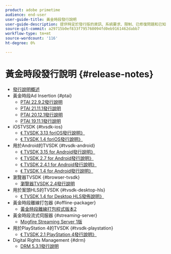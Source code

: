 ```yaml
---
product: adobe primetime
audience: end-user
user-guide-title: 黃金時段發行說明
user-guide-description: 提供特定於發行版的資訊、系統要求、限制、已修復問題和已知問題。
source-git-commit: a29715b0ef833f795760094fd0eb9161462dabb7
workflow-type: tm+mt
source-wordcount: '116'
ht-degree: 0%

---
```



# 黃金時段發行說明 {#release-notes}

+ [發行說明概述](home.md)
+ 黃金時段Ad Insertion {#ptai}
   + [PTAI 22.9.2發行說明](ptai-22x-release-notes.md)
   + [PTAI 21.11.1發行說明](ptai-21x-release-notes.md)
   + [PTAI 20.12.1發行說明](ptai-20x-release-notes.md)
   + [PTAI 19.11.1發行說明](ptai-19x-release-notes.md)
+ iOSTVSDK {#tvsdk-ios}
   + [《 TVSDK 3.13 foriOS發行說明》](tvsdk-3x-ios.md)
   + [《 TVSDK 1.4 foriOS發行說明》](tvsdk-1-4-ios.md)
+ 用於Android的TVSDK {#tvsdk-android}
   + [《 TVSDK 3.15 for Android發行說明》](tvsdk-3x-android.md)
   + [《 TVSDK 2.7 for Android發行說明》](tvsdk-27-android.md)
   + [《 TVSDK 2.4.1 for Android發行說明》](tvsdk-24-android.md)
   + [《 TVSDK 1.4 for Android發行說明》](tvsdk-1-4-android.md)
+ 瀏覽器TVSDK {#browser-tvsdk}
   + [瀏覽器TVSDK 2.4發行說明](tvsdk-24-browser.md)
+ 用於案頭HLS的TVSDK {#tvsdk-desktop-hls}
   + [《 TVSDK 1.4 for Desktop HLS發佈說明》](tvsdk-1-4-desktop-hls.md)
+ 黃金時段離線打包器 {#offline-packager}
   + [黃金時段離線打包程式版本2](offline-packager-2x-release-note.md)
+ 黃金時段流式伺服器 {#streaming-server}
   + [Mogfire Streaming Server 1版](primetime-streaming-server-1x.md)
+ 用於PlayStation 4的TVSDK {#tvsdk-playstation}
   + [《 TVSDK 2.1 PlayStation 4發行說明》](tvsdk-21-ps4.md)
+ Digital Rights Management {#drm}
   + [DRM 5.3.1發行說明](drm-531-release-notes.md)
